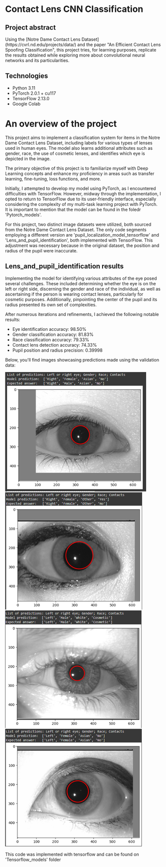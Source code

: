 # Contact Lens CNN Classification
## Project abstract
<p>Using the [Notre Dame Contact Lens Dataset](https://cvrl.nd.edu/projects/data/) and the paper "An Efficient Contact Lens Spoofing Classification", this project tries, for learning purposes, replicate the results obtained while exploring more about convolutional neural networks and its particularities.</p>

## Technologies
<ul>
<li>Python 3.11</li>
<li>PyTorch 2.0.1 + cu117</li>
<li>TensorFlow 2.13.0</li>
<li>Google Colab</li>
</ul>

# An overview of the project
<p>This project aims to implement a classification system for items in the Notre Dame Contact Lens Dataset, including labels for various types of lenses used in human eyes. The model also learns additional attributes such as gender, race, the use of cosmetic lenses, and identifies which eye is depicted in the image.</p>
<p>The primary objective of this project is to familiarize myself with Deep Learning concepts and enhance my proficiency in areas such as transfer learning, fine-tuning, loss functions, and more.</p>
<p>Initially, I attempted to develop my model using PyTorch, as I encountered difficulties with TensorFlow. However, midway through the implementation, I opted to return to TensorFlow due to its user-friendly interface, especially considering the complexity of my multi-task learning project with PyTorch. It is important to mention that the model can be found in the foledr 'Pytorch_models'.</p>
<p>For this project, two distinct image datasets were utilized, both sourced from the Notre Dame Contact Lens Dataset. The only code segments employing a different version are 'pupil_localization_model_tensorflow' and 'Lens_and_pupil_identification', both implemented with TensorFlow. This adjustment was necessary because in the original dataset, the position and radius of the pupil were inaccurate.</p>

## Lens_and_pupil_identification results
<p>Implementing the model for identifying various attributes of the eye posed several challenges. These included determining whether the eye is on the left or right side, discerning the gender and race of the individual, as well as ascertaining if the person is wearing contact lenses, particularly for cosmetic purposes. Additionally, pinpointing the center of the pupil and its radius presented its own set of complexities.</p>

<p>After numerous iterations and refinements, I achieved the following notable results:</p>
<ul>
    <li>Eye identification accuracy: 98.50%</li>
    <li>Gender classification accuracy: 81.83%</li>
    <li>Race classification accuracy: 79.33%</li>
    <li>Contact lens detection accuracy: 74.33%</li>
    <li>Pupil position and radius precision: 0.39998</li>
</ul>

<p>Below, you'll find images showcasing predictions made using the validation data:</p>

![Prediction1](results_images/img1.png)
![Prediction2](results_images/img2.png)
![Prediction3](results_images/img3.png)
![Prediction4](results_images/img4.png)

<p>This code was implemented with tensorflow and can be found on 'Tensorflow_models' folder</p>
